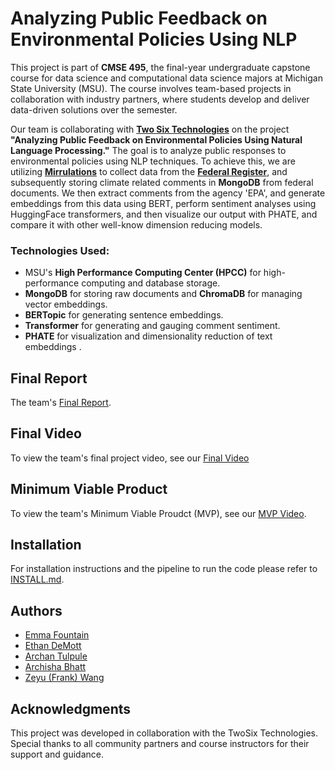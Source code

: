 # Analyzing Public Feedback on Environmental Policies Using NLP

This project is part of **CMSE 495**, the final-year undergraduate capstone course for data science and computational data science majors at Michigan State University (MSU). The course involves team-based projects in collaboration with industry partners, where students develop and deliver data-driven solutions over the semester.

Our team is collaborating with **[Two Six Technologies](https://twosixtech.com/)** on the project **"Analyzing Public Feedback on Environmental Policies Using Natural Language Processing."** The goal is to analyze public responses to environmental policies using NLP techniques. To achieve this, we are utilizing **[Mirrulations](https://github.com/MoravianUniversity/mirrulations)** to collect data from the **[Federal Register](https://www.regulations.gov/)**, and subsequently storing climate related comments in **MongoDB** from federal documents. We then extract comments from the agency 'EPA', and generate embeddings from this data using BERT, perform sentiment analyses using HuggingFace transformers, and then visualize our output with PHATE, and compare it with other well-know dimension reducing models.

### Technologies Used:
- MSU's **High Performance Computing Center (HPCC)** for high-performance computing and database storage.
- **MongoDB** for storing raw documents and **ChromaDB** for managing vector embeddings.
- **BERTopic** for generating sentence embeddings.
- **Transformer** for generating and gauging comment sentiment.
- **PHATE** for visualization and dimensionality reduction of text embeddings . 


## Final Report

The team's [Final Report](https://github.com/wangzey5/TwoSix_Spring25/blob/main/Final%20Report.pdf).

## Final Video

To view the team's final project video, see our [Final Video](https://mediaspace.msu.edu/media/TwoSix+Final+Project+Video/1_g7i7fw71)

## Minimum Viable Product 

To view the team's Minimum Viable Proudct (MVP), see our [MVP Video](https://mediaspace.msu.edu/media/TwoSix-MVP-Video/1_ziff1fki).


## Installation

For installation instructions and the pipeline to run the code please refer to [INSTALL.md](INSTALL.md).


## Authors

- [Emma Fountain](https://github.com/RandumbPurson)
- [Ethan DeMott](https://github.com/edemott)
- [Archan Tulpule](https://github.com/tulpulea)
- [Archisha Bhatt](https://github.com/archishabhatt)
- [Zeyu (Frank) Wang](https://github.com/wangzey5)

## Acknowledgments
This project was developed in collaboration with the TwoSix Technologies. Special thanks to all community partners and course instructors for their support and guidance.

